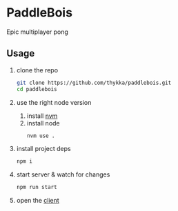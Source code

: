 # PaddleBois

Epic multiplayer pong

## Usage

1. clone the repo
    ```sh
    git clone https://github.com/thykka/paddlebois.git
    cd paddlebois
    ```

1. use the right node version
    1. install [nvm](https://github.com/nvm-sh/nvm)
    1. install node
        ```sh
        nvm use .
        ```

1. install project deps
    ```sh
    npm i
    ```

1. start server & watch for changes
    ```sh
    npm run start
    ```

5. open the [client](https://127.0.0.1:8443/)

